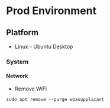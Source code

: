 # Prod Environment

## Platform

* Linux - Ubuntu Desktop

### System

#### Network

* Remove WiFi

```
sudo apt remove --purge wpasupplicant
```
